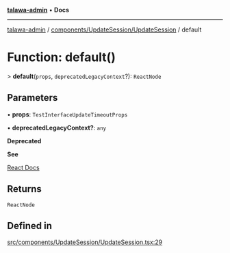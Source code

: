 [**talawa-admin**](../../../../README.md) • **Docs**

***

[talawa-admin](../../../../modules.md) / [components/UpdateSession/UpdateSession](../README.md) / default

# Function: default()

\> **default**(`props`, `deprecatedLegacyContext`?): `ReactNode`

## Parameters

• **props**: `TestInterfaceUpdateTimeoutProps`

• **deprecatedLegacyContext?**: `any`

**Deprecated**

**See**

[React Docs](https://legacy.reactjs.org/docs/legacy-context.html#referencing-context-in-lifecycle-methods)

## Returns

`ReactNode`

## Defined in

[src/components/UpdateSession/UpdateSession.tsx:29](https://github.com/PalisadoesFoundation/talawa-admin/blob/3f6b41a67c6932f4c0bce6ffb822d4ef12ede8c8/src/components/UpdateSession/UpdateSession.tsx#L29)
